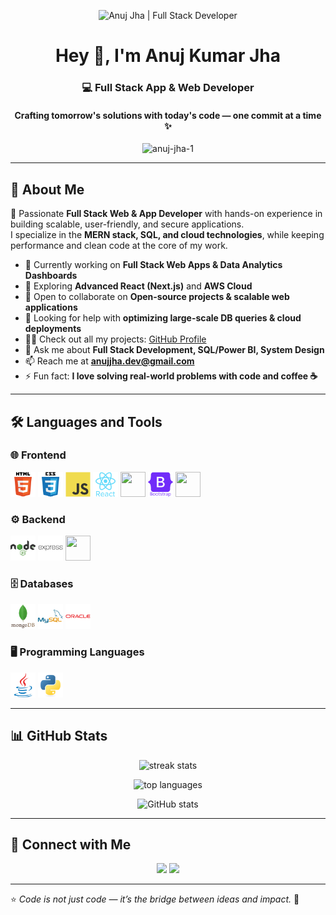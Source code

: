 <!-- Banner -->
<p align="center">
  <img src="https://raw.githubusercontent.com/anuj-jha-1/anuj-jha-1/main/banner.png" alt="Anuj Jha | Full Stack Developer" />
</p>

<h1 align="center">Hey 👋, I'm Anuj Kumar Jha</h1>
<h3 align="center">💻 Full Stack App & Web Developer </h3>
<h4 align="center">Crafting tomorrow's solutions with today's code — one commit at a time ✨</h4>

<p align="center">
  <img src="https://komarev.com/ghpvc/?username=anuj-jha-1&label=Profile%20views&color=0e75b6&style=flat" alt="anuj-jha-1" />
</p>

---

## 🌟 About Me
🚀 Passionate **Full Stack Web & App Developer** with hands-on experience in building scalable, user-friendly, and secure applications.  
I specialize in the **MERN stack, SQL, and cloud technologies**, while keeping performance and clean code at the core of my work.  

- 🔭 Currently working on **Full Stack Web Apps & Data Analytics Dashboards**  
- 🌱 Exploring **Advanced React (Next.js)** and **AWS Cloud**  
- 👯 Open to collaborate on **Open-source projects & scalable web applications**  
- 🤝 Looking for help with **optimizing large-scale DB queries & cloud deployments**  
- 👨‍💻 Check out all my projects: [GitHub Profile](https://github.com/anuj-jha-1)  
- 💬 Ask me about **Full Stack Development, SQL/Power BI, System Design**  
- 📫 Reach me at **anujjha.dev@gmail.com**  
- ⚡ Fun fact: **I love solving real-world problems with code and coffee ☕**  

---

## 🛠️ Languages and Tools  

### 🌐 Frontend
<p>
  <a href="https://www.w3.org/html/"><img src="https://raw.githubusercontent.com/devicons/devicon/master/icons/html5/html5-original-wordmark.svg" width="40" height="40"/></a>
  <a href="https://www.w3schools.com/css/"><img src="https://raw.githubusercontent.com/devicons/devicon/master/icons/css3/css3-original-wordmark.svg" width="40" height="40"/></a>
  <a href="https://developer.mozilla.org/en-US/docs/Web/JavaScript"><img src="https://raw.githubusercontent.com/devicons/devicon/master/icons/javascript/javascript-original.svg" width="40" height="40"/></a>
  <a href="https://reactjs.org/"><img src="https://raw.githubusercontent.com/devicons/devicon/master/icons/react/react-original-wordmark.svg" width="40" height="40"/></a>
  <a href="https://reactnative.dev/"><img src="https://reactnative.dev/img/header_logo.svg" width="40" height="40"/></a>
  <a href="https://getbootstrap.com"><img src="https://raw.githubusercontent.com/devicons/devicon/master/icons/bootstrap/bootstrap-plain-wordmark.svg" width="40" height="40"/></a>
  <a href="https://tailwindcss.com/"><img src="https://www.vectorlogo.zone/logos/tailwindcss/tailwindcss-icon.svg" width="40" height="40"/></a>
</p>

### ⚙️ Backend
<p>
  <a href="https://nodejs.org"><img src="https://raw.githubusercontent.com/devicons/devicon/master/icons/nodejs/nodejs-original-wordmark.svg" width="40" height="40"/></a>
  <a href="https://expressjs.com"><img src="https://raw.githubusercontent.com/devicons/devicon/master/icons/express/express-original-wordmark.svg" width="40" height="40"/></a>
  <a href="https://firebase.google.com/"><img src="https://www.vectorlogo.zone/logos/firebase/firebase-icon.svg" width="40" height="40"/></a>
</p>

### 🗄️ Databases
<p>
  <a href="https://www.mongodb.com/"><img src="https://raw.githubusercontent.com/devicons/devicon/master/icons/mongodb/mongodb-original-wordmark.svg" width="40" height="40"/></a>
  <a href="https://www.mysql.com/"><img src="https://raw.githubusercontent.com/devicons/devicon/master/icons/mysql/mysql-original-wordmark.svg" width="40" height="40"/></a>
  <a href="https://www.oracle.com/"><img src="https://raw.githubusercontent.com/devicons/devicon/master/icons/oracle/oracle-original.svg" width="40" height="40"/></a>
</p>

### 🖥️ Programming Languages
<p>
  <a href="https://www.java.com"><img src="https://raw.githubusercontent.com/devicons/devicon/master/icons/java/java-original.svg" width="40" height="40"/></a>
  <a href="https://www.python.org"><img src="https://raw.githubusercontent.com/devicons/devicon/master/icons/python/python-original.svg" width="40" height="40"/></a>
</p>

---

## 📊 GitHub Stats
<p align="center">
  <img src="https://github-readme-streak-stats.herokuapp.com/?user=anuj-jha-1&theme=radical" alt="streak stats" />
</p>

<p align="center">
  <img src="https://github-readme-stats.vercel.app/api/top-langs?username=anuj-jha-1&show_icons=true&locale=en&layout=compact&theme=radical" alt="top languages" />
</p>

<p align="center">
  <img src="https://github-readme-stats.vercel.app/api?username=anuj-jha-1&show_icons=true&locale=en&theme=radical" alt="GitHub stats" />
</p>

---

## 🔗 Connect with Me  
<p align="center">
  <a href="https://linkedin.com/in/anujjha-dev"><img src="https://img.shields.io/badge/LinkedIn-0e76a8?style=for-the-badge&logo=linkedin&logoColor=white"/></a>
  <a href="mailto:anujjha.dev@gmail.com"><img src="https://img.shields.io/badge/Email-D14836?style=for-the-badge&logo=gmail&logoColor=white"/></a>
</p>

---

⭐️ *Code is not just code — it’s the bridge between ideas and impact.* 🚀
